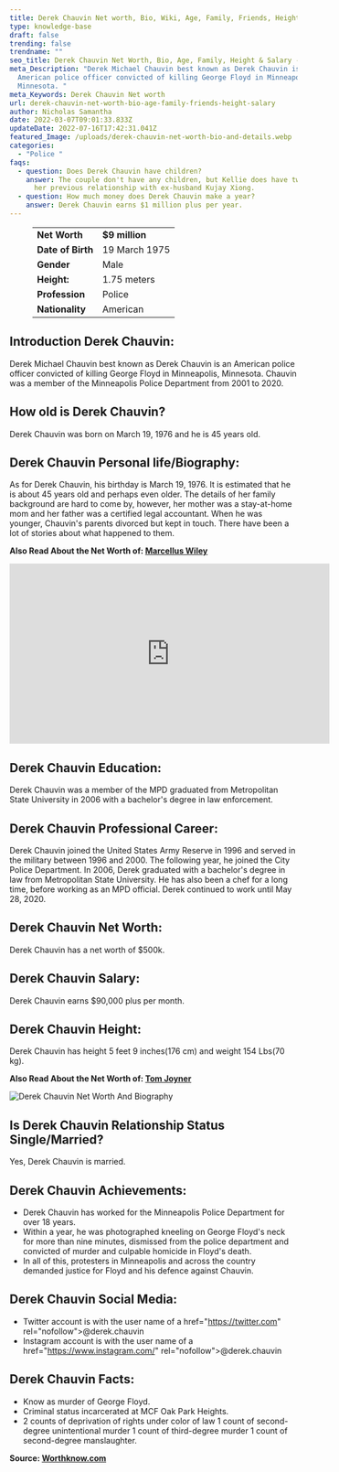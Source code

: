 ```yaml
---
title: Derek Chauvin Net worth, Bio, Wiki, Age, Family, Friends, Height & Salary
type: knowledge-base
draft: false
trending: false
trendname: ""
seo_title: Derek Chauvin Net Worth, Bio, Age, Family, Height & Salary - WorthKnow
meta_Description: "Derek Michael Chauvin best known as Derek Chauvin is an
  American police officer convicted of killing George Floyd in Minneapolis,
  Minnesota. "
meta_Keywords: Derek Chauvin Net worth
url: derek-chauvin-net-worth-bio-age-family-friends-height-salary
author: Nicholas Samantha
date: 2022-03-07T09:01:33.833Z
updateDate: 2022-07-16T17:42:31.041Z
featured_Image: /uploads/derek-chauvin-net-worth-bio-and-details.webp
categories:
  - "Police "
faqs:
  - question: Does Derek Chauvin have children?
    answer: The couple don't have any children, but Kellie does have two kids from
      her previous relationship with ex-husband Kujay Xiong.
  - question: How much money does Derek Chauvin make a year?
    answer: Derek Chauvin earns $1 million plus per year.
---
```

<figure class="wp-block-table is-style-stripes">
  <table>
    <tbody>
      <tr>
        <td>
          <strong>Net Worth</strong>
        </td>
        <td>
          <strong>$9 million</strong>
        </td>
      </tr>
      <tr>
        <td>
          <strong>Date of Birth</strong>
        </td>
        <td>19 March 1975</td>
      </tr>
      <tr>
        <td>
          <strong>Gender</strong>
        </td>
        <td>Male</td>
      </tr>
      <tr>
        <td>
          <strong>Height:</strong>
        </td>
        <td>1.75 meters</td>
      </tr>
      <tr>
        <td>
          <strong>Profession</strong>
        </td>
        <td>Police</td>
      </tr>
      <tr>
        <td>
          <strong>Nationality</strong>
        </td>
        <td>American</td>
      </tr>
    </tbody>
  </table>
</figure>

## Introduction Derek Chauvin:

Derek Michael Chauvin best known as Derek Chauvin is an American police officer convicted of killing George Floyd in Minneapolis, Minnesota. Chauvin was a member of the Minneapolis Police Department from 2001 to 2020.

## How old is Derek Chauvin?

Derek Chauvin was born on March 19, 1976 and he is 45 years old.

## Derek Chauvin Personal life/Biography:

As for Derek Chauvin, his birthday is March 19, 1976. It is estimated that he is about 45 years old and perhaps even older. The details of her family background are hard to come by, however, her mother was a stay-at-home mom and her father was a certified legal accountant. When he was younger, Chauvin's parents divorced but kept in touch. There have been a lot of stories about what happened to them.

**Also Read About the Net Worth of: <a href="https://worthknow.com/marcellus-wiley-net-worth-bio-wiki-age-family-friends-height-salary/" target="_blank" rel="noopener">Marcellus Wiley</a>**

<iframe width="560" height="315" src="https://www.youtube.com/embed/qitFifM5_fc" title="YouTube video player" frameborder="0" allow="accelerometer; autoplay; clipboard-write; encrypted-media; gyroscope; picture-in-picture" allowfullscreen></iframe>

## Derek Chauvin Education:

Derek Chauvin was a member of the MPD graduated from Metropolitan State University in 2006 with a bachelor's degree in law enforcement.

## Derek Chauvin Professional Career:

Derek Chauvin joined the United States Army Reserve in 1996 and served in the military between 1996 and 2000. The following year, he joined the City Police Department. In 2006, Derek graduated with a bachelor's degree in law from Metropolitan State University. He has also been a chef for a long time, before working as an MPD official. Derek continued to work until May 28, 2020.

## Derek Chauvin Net Worth:

Derek Chauvin has a net worth of $500k.

## Derek Chauvin Salary:

Derek Chauvin earns $90,000 plus per month.

## Derek Chauvin Height:

Derek Chauvin has height 5 feet 9 inches(176 cm) and weight 154 Lbs(70 kg).

**Also Read About the Net Worth of: <a href="https://worthknow.com/tom-joyner-net-worth-bio-wiki-age-family-friends-height-salary/" target="_blank" rel="noopener">Tom Joyner</a>**

![Derek Chauvin Net Worth And Biography](/uploads/derek-chauvin.webp)

## Is Derek Chauvin Relationship Status Single/Married?

Yes, Derek Chauvin is married.

## Derek Chauvin Achievements:

* Derek Chauvin has worked for the Minneapolis Police Department for over 18 years.
* Within a year, he was photographed kneeling on George Floyd's neck for more than nine minutes, dismissed from the police department and convicted of murder and culpable homicide in Floyd's death.
* In all of this, protesters in Minneapolis and across the country demanded justice for Floyd and his defence against Chauvin.

## Derek Chauvin Social Media:

* Twitter account is with the user name of a href="[](https://bbquing.com/)https://twitter.com" rel="nofollow">@derek.chauvin</a>
* Instagram account is with the user name of a href="[](https://bbquing.com/)https://www.instagram.com/" rel="nofollow">@derek.chauvin</a>

## **Derek Chauvin Facts:**

* Know as murder of George Floyd.
* Criminal status incarcerated at MCF Oak Park Heights.
* 2 counts of deprivation of rights under color of law 1 count of second-degree unintentional murder 1 count of third-degree murder 1 count of second-degree manslaughter.

**Source: <a href="https://worthknow.com/" target="_blank" rel="noopener">Worthknow.com</a>**